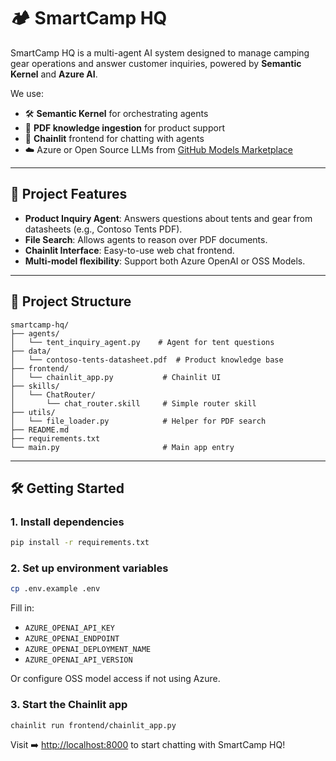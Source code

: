 # 🏕️ SmartCamp HQ

SmartCamp HQ is a multi-agent AI system designed to manage camping gear operations and answer customer inquiries, powered by **Semantic Kernel** and **Azure AI**.

We use:
- 🛠️ **Semantic Kernel** for orchestrating agents
- 📑 **PDF knowledge ingestion** for product support
- 💬 **Chainlit** frontend for chatting with agents
- ☁️ Azure or Open Source LLMs from [GitHub Models Marketplace](https://github.com/marketplace/models)

---

## 🚀 Project Features

- **Product Inquiry Agent**: Answers questions about tents and gear from datasheets (e.g., Contoso Tents PDF).
- **File Search**: Allows agents to reason over PDF documents.
- **Chainlit Interface**: Easy-to-use web chat frontend.
- **Multi-model flexibility**: Support both Azure OpenAI or OSS Models.

---

## 📂 Project Structure

```plaintext
smartcamp-hq/
├── agents/
│   └── tent_inquiry_agent.py    # Agent for tent questions
├── data/
│   └── contoso-tents-datasheet.pdf  # Product knowledge base
├── frontend/
│   └── chainlit_app.py           # Chainlit UI
├── skills/
│   └── ChatRouter/
│       └── chat_router.skill     # Simple router skill
├── utils/
│   └── file_loader.py            # Helper for PDF search
├── README.md
├── requirements.txt
└── main.py                       # Main app entry
```

---

## 🛠️ Getting Started

### 1. Install dependencies

```bash
pip install -r requirements.txt
```

### 2. Set up environment variables

```bash
cp .env.example .env
```
Fill in:
- `AZURE_OPENAI_API_KEY`
- `AZURE_OPENAI_ENDPOINT`
- `AZURE_OPENAI_DEPLOYMENT_NAME`
- `AZURE_OPENAI_API_VERSION`

Or configure OSS model access if not using Azure.

### 3. Start the Chainlit app

```bash
chainlit run frontend/chainlit_app.py
```

Visit ➡️ [http://localhost:8000](http://localhost:8000) to start chatting with SmartCamp HQ!

